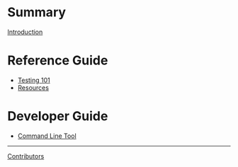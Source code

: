 # Summary

[Introduction](./README.md)

# Reference Guide

- [Testing 101](./testing-101/README.md)
- [Resources]()

# Developer Guide
- [Command Line Tool](./cli/README.md)

---

[Contributors](./contributors.md)

